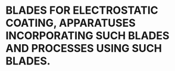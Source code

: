 # BLADES FOR ELECTROSTATIC COATING, APPARATUSES INCORPORATING SUCH BLADES AND PROCESSES USING SUCH BLADES.
